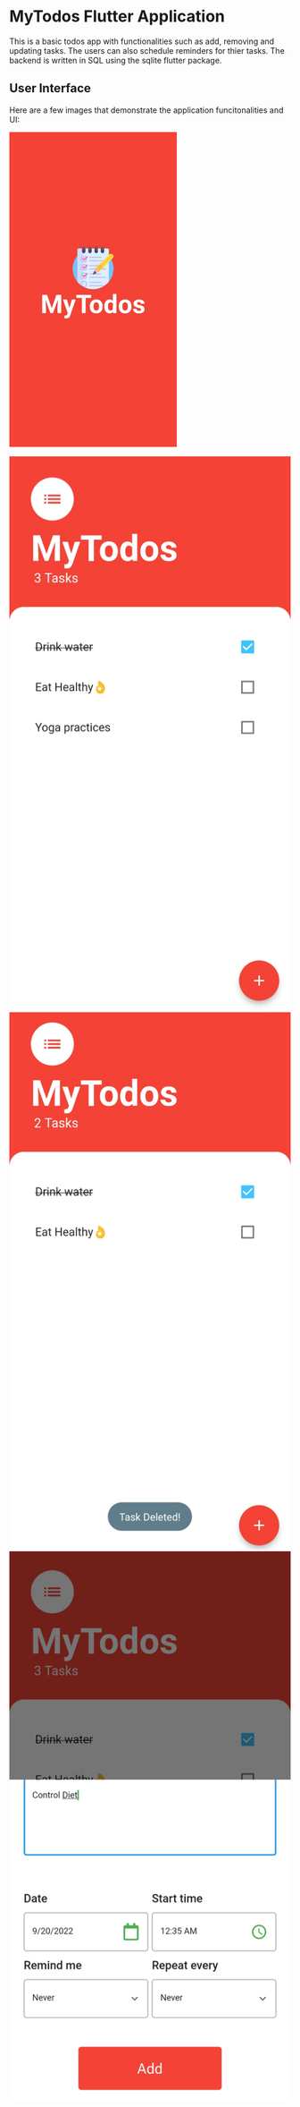# MyTodos Flutter Application 

This is a basic todos app with functionalities such as add, removing and updating tasks. The users can also schedule reminders for thier tasks. The backend is written in SQL using the sqlite flutter package.

## User Interface

Here are a few images that demonstrate the application funcitonalities and UI:

<img
  src="/images/IMG_20220920_003903.jpg"
  alt="Splash Screen"
  title="Splash Screen"
  style="display: inline-block; margin: 0 auto; max-width: 300px">
  
!['UI Image'](/images/IMG_20220920_003544.jpg)
!['UI Image'](/images/IMG_20220920_003736.jpg)
!['UI Image'](/images/IMG_20220920_003824.jpg)

